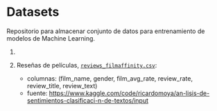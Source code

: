 # Datasets 

Repositorio para almacenar conjunto de datos para entrenamiento de modelos de Machine Learning.

1. 

2. Reseñas de películas, [`reviews_filmaffinity.csv`](https://github.com/carlosramos1/datasets/blob/main/reviews_filmaffinity.csv):
    - columnas: (film_name, gender, film_avg_rate, review_rate, review_title, review_text)
    - fuente: https://www.kaggle.com/code/ricardomoya/an-lisis-de-sentimientos-clasificaci-n-de-textos/input
